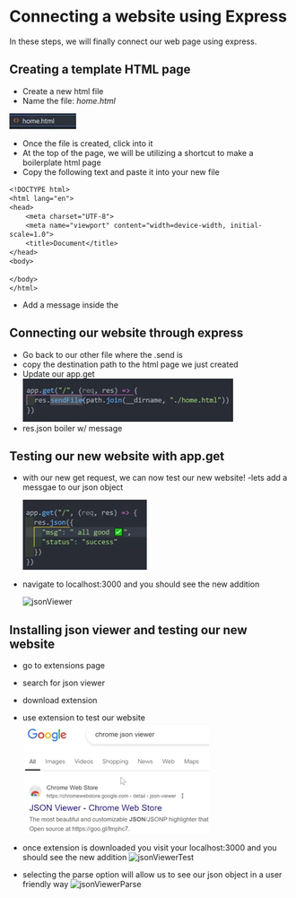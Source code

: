 # Connecting a website using Express

In these steps, we will finally connect our web page using express.

## Creating a template HTML page

- Create a new html file
- Name the file: _home.html_

![renameHTML](./Task4/renameHTML.png)

- Once the file is created, click into it
- At the top of the page, we will be utilizing a shortcut to make a boilerplate html page
- Copy the following text and paste it into your new file

```
<!DOCTYPE html>
<html lang="en">
<head>
    <meta charset="UTF-8">
    <meta name="viewport" content="width=device-width, initial-scale=1.0">
    <title>Document</title>
</head>
<body>

</body>
</html>
```

- Add a message inside the <body>

## Connecting our website through express

- Go back to our other file where the .send is
- copy the destination path to the html page we just created
- Update our app.get
  ![reinitGet](./Task4/reintializeGet.png)
- res.json boiler w/ message

## Testing our new website with app.get

- with our new get request, we can now test our new website!
  -lets add a messgae to our json object
  
  ![get](./Task4/appGetMessage.png)

- navigate to localhost:3000 and you should see the new addition

  ![jsonViewer](./Task4/jsonViewerTest.png)



## Installing json viewer and testing our new website

- go to extensions page
- search for json viewer
- download extension
- use extension to test our website
  ![jsonViewer](./Task4/jsonViewer.png)

- once extension is downloaded you visit your localhost:3000 and you should see the new addition
  ![jsonViewerTest](./Task4/jsonViewerTest.png)

- selecting the parse option will allow us to see our json object in a user friendly way
  ![jsonViewerParse](./Task4/jsonViewerParse.png)
